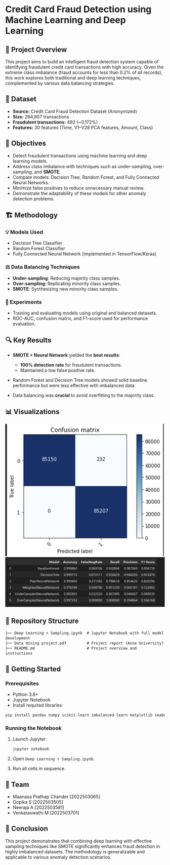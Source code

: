 
# Credit Card Fraud Detection using Machine Learning and Deep Learning

## 🧠 Project Overview

This project aims to build an intelligent fraud detection system capable of identifying fraudulent credit card transactions with high accuracy. Given the extreme class imbalance (fraud accounts for less than 0.2% of all records), this work explores both traditional and deep learning techniques, complemented by various data balancing strategies.

## 📁 Dataset

* **Source:** Credit Card Fraud Detection Dataset (Anonymized)
* **Size:** 284,807 transactions
* **Fraudulent transactions:** 492 (\~0.172%)
* **Features:** 30 features (Time, V1–V28 PCA features, Amount, Class)

## 🎯 Objectives

* Detect fraudulent transactions using machine learning and deep learning models.
* Address class imbalance with techniques such as under-sampling, over-sampling, and **SMOTE**.
* Compare models: Decision Tree, Random Forest, and Fully Connected Neural Networks.
* Minimize false positives to reduce unnecessary manual review.
* Demonstrate the adaptability of these models for other anomaly detection problems.

## 🏗️ Methodology

### 💡 Models Used

* Decision Tree Classifier
* Random Forest Classifier
* Fully Connected Neural Network (implemented in TensorFlow/Keras)

### ⚖️ Data Balancing Techniques

* **Under-sampling**: Reducing majority class samples.
* **Over-sampling**: Replicating minority class samples.
* **SMOTE**: Synthesizing new minority class samples.

### 🧪 Experiments

* Training and evaluating models using original and balanced datasets.
* ROC-AUC, confusion matrix, and F1-score used for performance evaluation.

## 🔍 Key Results

* **SMOTE + Neural Network** yielded the **best results**:

  * **100% detection rate** for fraudulent transactions.
  * Maintained a low false positive rate.
* Random Forest and Decision Tree models showed solid baseline performance but were less effective with imbalanced data.
* Data balancing was **crucial** to avoid overfitting to the majority class.

## 📊 Visualizations
![Confusion matrix achieved using SMOTE over-sampling and a simple dense neural network](https://github.com/maanasaprathap/credit-card-fraud-detection/blob/main/images/main%20cm.png)
![Comparison of key performance indicators between the tested approaches](https://github.com/maanasaprathap/credit-card-fraud-detection/blob/main/images/main%202.png)
## 📂 Repository Structure

```
├── Deep Learning + Sampling.ipynb  # Jupyter Notebook with full model development
├── Data mining project.pdf         # Project report (Anna University)
├── README.md                       # Project overview and instructions
```

## 🚀 Getting Started

### Prerequisites

* Python 3.8+
* Jupyter Notebook
* Install required libraries:

```bash
pip install pandas numpy scikit-learn imbalanced-learn matplotlib seaborn tensorflow
```

### Running the Notebook

1. Launch Jupyter:

   ```bash
   jupyter notebook
   ```
2. Open `Deep Learning + Sampling.ipynb`.
3. Run all cells in sequence.

## 👥 Team

* Maanasa Prathap Chander \[2022503065]
* Gopika S \[2022503505]
* Neeraja A \[2022503581]
* Venkataswathi M \[2022503701]

## 🏁 Conclusion

This project demonstrates that combining deep learning with effective sampling techniques like SMOTE significantly enhances fraud detection in highly imbalanced datasets. The methodology is generalizable and applicable to various anomaly detection scenarios.

